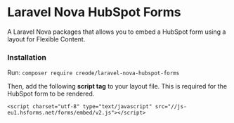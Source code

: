 # Laravel Nova HubSpot Forms 
A Laravel Nova packages that allows you to embed a HubSpot form using a layout for Flexible Content.

### Installation
Run:
`composer require creode/laravel-nova-hubspot-forms`

Then, add the following **script tag** to your layout file. This is required for the HubSpot form to be rendered.

`<script charset="utf-8" type="text/javascript" src="//js-eu1.hsforms.net/forms/embed/v2.js"></script>`
